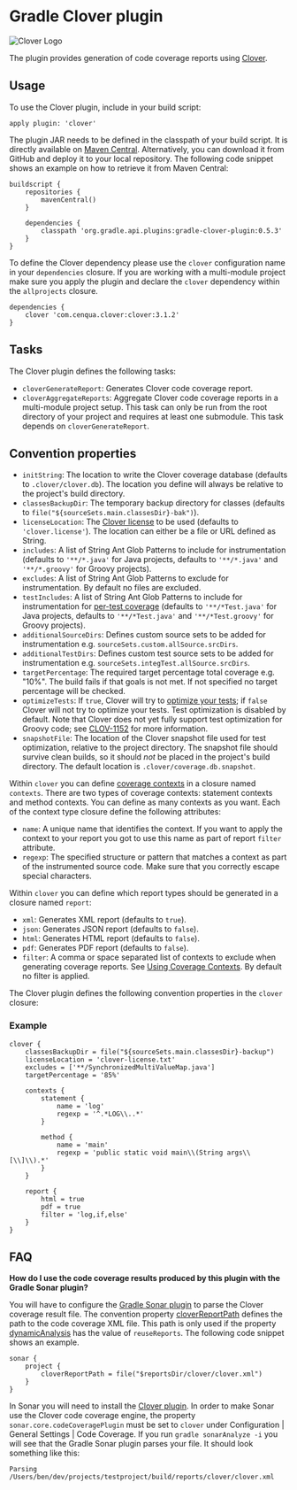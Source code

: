 # Gradle Clover plugin

![Clover Logo](https://www.appfusions.com/download/attachments/13959273/logoClover.png?version=1&modificationDate=1353815596170)

The plugin provides generation of code coverage reports using [Clover](http://www.atlassian.com/software/clover/).

## Usage

To use the Clover plugin, include in your build script:

    apply plugin: 'clover'

The plugin JAR needs to be defined in the classpath of your build script. It is directly available on
[Maven Central](http://search.maven.org/#search%7Cgav%7C1%7Cg%3A%22org.gradle.api.plugins%22%20AND%20a%3A%22gradle-clover-plugin%22).
Alternatively, you can download it from GitHub and deploy it to your local repository. The following code snippet shows an
example on how to retrieve it from Maven Central:

    buildscript {
        repositories {
            mavenCentral()
        }

        dependencies {
            classpath 'org.gradle.api.plugins:gradle-clover-plugin:0.5.3'
        }
    }

To define the Clover dependency please use the `clover` configuration name in your `dependencies` closure. If you are working
with a multi-module project make sure you apply the plugin and declare the `clover` dependency within the `allprojects` closure.

    dependencies {
        clover 'com.cenqua.clover:clover:3.1.2'
    }

## Tasks

The Clover plugin defines the following tasks:

* `cloverGenerateReport`: Generates Clover code coverage report.
* `cloverAggregateReports`: Aggregate Clover code coverage reports in a multi-module project setup. This task can only be
run from the root directory of your project and requires at least one submodule. This task depends on `cloverGenerateReport`.

## Convention properties

* `initString`: The location to write the Clover coverage database (defaults to `.clover/clover.db`). The location you
define will always be relative to the project's build directory.
* `classesBackupDir`: The temporary backup directory for classes (defaults to `file("${sourceSets.main.classesDir}-bak")`).
* `licenseLocation`: The [Clover license](http://confluence.atlassian.com/display/CLOVER/How+to+configure+your+clover.license)
to be used (defaults to `'clover.license'`). The location can either be a file or URL defined as String.
* `includes`: A list of String Ant Glob Patterns to include for instrumentation (defaults to `'**/*.java'` for Java projects, defaults
to `'**/*.java'` and `'**/*.groovy'` for Groovy projects).
* `excludes`: A list of String Ant Glob Patterns to exclude for instrumentation. By default no files are excluded.
* `testIncludes`: A list of String Ant Glob Patterns to include for instrumentation for
[per-test coverage](http://confluence.atlassian.com/display/CLOVER/Unit+Test+Results+and+Per-Test+Coverage) (defaults to
`'**/*Test.java'` for Java projects, defaults to `'**/*Test.java'` and `'**/*Test.groovy'` for Groovy projects).
* `additionalSourceDirs`: Defines custom source sets to be added for instrumentation e.g. `sourceSets.custom.allSource.srcDirs`.
* `additionalTestDirs`: Defines custom test source sets to be added for instrumentation e.g. `sourceSets.integTest.allSource.srcDirs`.
* `targetPercentage`: The required target percentage total coverage e.g. "10%". The build fails if that goals is not met.
If not specified no target percentage will be checked.
* `optimizeTests`: If `true`, Clover will try to [optimize your tests](https://confluence.atlassian.com/display/CLOVER/About+Test+Optimization);
if `false` Clover will not try to optimize your tests. Test optimization is disabled by default. Note that Clover does not
yet fully support test optimization for Groovy code; see [CLOV-1152](https://jira.atlassian.com/browse/CLOV-1152) for more information.
* `snapshotFile`: The location of the Clover snapshot file used for test optimization, relative to the project directory.
The snapshot file should survive clean builds, so it should *not* be placed in the project's build directory. The default
location is `.clover/coverage.db.snapshot`.

Within `clover` you can define [coverage contexts](http://confluence.atlassian.com/display/CLOVER/Using+Coverage+Contexts)
in a closure named `contexts`. There are two types of coverage contexts: statement contexts and method contexts. You can
define as many contexts as you want. Each of the context type closure define the following attributes:

* `name`: A unique name that identifies the context. If you want to apply the context to your report you got to use this
name as part of report `filter` attribute.
* `regexp`: The specified structure or pattern that matches a context as part of the instrumented source code. Make sure
that you correctly escape special characters.

Within `clover` you can define which report types should be generated in a closure named `report`:

* `xml`: Generates XML report (defaults to `true`).
* `json`: Generates JSON report (defaults to `false`).
* `html`: Generates HTML report (defaults to `false`).
* `pdf`: Generates PDF report (defaults to `false`).
* `filter`: A comma or space separated list of contexts to exclude when generating coverage reports.
See [Using Coverage Contexts](http://confluence.atlassian.com/display/CLOVER/Using+Coverage+Contexts). By default no filter
is applied.

The Clover plugin defines the following convention properties in the `clover` closure:

### Example

    clover {
        classesBackupDir = file("${sourceSets.main.classesDir}-backup")
        licenseLocation = 'clover-license.txt'
        excludes = ['**/SynchronizedMultiValueMap.java']
        targetPercentage = '85%'

        contexts {
            statement {
                name = 'log'
                regexp = '^.*LOG\\..*'
            }

            method {
                name = 'main'
                regexp = 'public static void main\\(String args\\[\\]\\).*'
            }
        }

        report {
            html = true
            pdf = true
            filter = 'log,if,else'
        }
    }

## FAQ

**How do I use the code coverage results produced by this plugin with the Gradle Sonar plugin?**

You will have to configure the [Gradle Sonar plugin](http://www.gradle.org/docs/current/userguide/sonar_plugin.html) 
to parse the Clover coverage result file. The convention property [cloverReportPath](http://gradle.org/docs/current/groovydoc/org/gradle/api/plugins/sonar/model/SonarProject.html#cloverReportPath) 
defines the path to the code coverage XML file. This path is only used if the property [dynamicAnalysis](http://gradle.org/docs/current/groovydoc/org/gradle/api/plugins/sonar/model/SonarProject.html#dynamicAnalysis) 
has the value of `reuseReports`. The following code snippet shows an example.

    sonar {
        project {
            cloverReportPath = file("$reportsDir/clover/clover.xml")
        }
    }

In Sonar you will need to install the [Clover plugin](http://docs.codehaus.org/display/SONAR/Clover+Plugin). In order to
make Sonar use the Clover code coverage engine, the property `sonar.core.codeCoveragePlugin` must be set to `clover` under 
Configuration | General Settings | Code Coverage. If you run `gradle sonarAnalyze -i` you will see that the Gradle Sonar plugin parses your file. 
It should look something like this:

    Parsing /Users/ben/dev/projects/testproject/build/reports/clover/clover.xml
